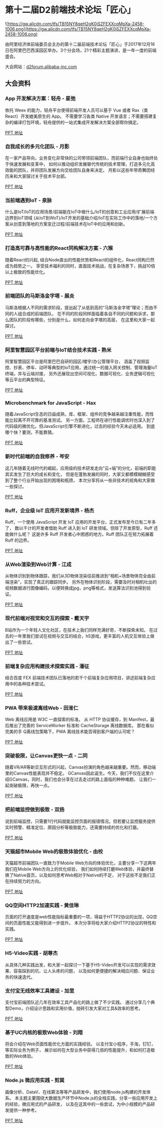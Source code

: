 # 第十二届D2前端技术论坛「匠心」

![https://gw.alicdn.com/tfs/TB15NY8qeH2gK0jSZFEXXcqMpXa-2458-1006.png](https://gw.alicdn.com/tfs/TB15NY8qeH2gK0jSZFEXXcqMpXa-2458-1006.png)

由阿里经济体前端委员会主办的第十二届前端技术论坛「匠心」于2017年12月16日在阿里巴巴西溪园区举办。3个分会场，21个精彩主题演讲，是一年一度的前端盛会。

大会网站：[d2forum.alibaba-inc.com](http://d2forum.alibaba-inc.com/feconf2017#/index?_k=cqxl4t)

## 大会资料

### App 开发解决方案：轻舟 - 星弛

依托 Weex 的能力，轻舟平台使得前端开发人员可以基于 Vue 或者 Rax（类 React）开发媲美原生的 App。 不需要学习各类 Native 开发语言；不需要搭建复杂的编译打包环境，轻舟提供的一站式集成开发解决方案全部帮你搞定。

[PPT 地址](https://github.com/d2forum/12th/blob/master/PPT/APP%20%E5%BC%80%E5%8F%91%E8%A7%A3%E5%86%B3%E6%96%B9%E6%A1%88%EF%BC%9A%E8%BD%BB%E8%88%9F--%E6%98%9F%E5%BC%9B.pdf)

### 自我成长的多元化团队 - 月影

在一家产品导向，业务变化非常快的公司带领前端团队，而前端行业自身也始终处于快速发展和变革中， 如何以推动组织发展替代传统的技术管理，打造多元化高效能的团队，并将团队发展方向交给团队自身来决定。 月影以这些年带奇舞团经历来和大家探讨关于技术平台部。

[PPT 地址](https://github.com/d2forum/12th/blob/master/PPT/%E8%87%AA%E6%88%91%E6%88%90%E9%95%BF%E7%9A%84%E5%A4%9A%E5%85%83%E5%8C%96%E7%AB%AF%E5%9B%A2%E9%98%9F--%E6%9C%88%E5%BD%B1.pdf)

### 当前端遇到IoT - 泉脉

什么是IoT/IoT的应用场景/前端能在IoT中做什么/IoT的创意和工业应用/扩展前端边界到IoT领域 (从IoT到WoT)/IoT开发的基础介绍/IoT在实际工作中的落地/一个方案从创意到落地的方案变迁过程/前端技术在IoT中的应用和创新。

[PPT 地址](https://github.com/d2forum/12th/blob/master/PPT/%E5%BD%93%E5%89%8D%E7%AB%AF%E9%81%87%E5%88%B0IoT--%E6%B3%89%E8%84%89.pdf)

### 打造高可靠与高性能的React同构解决方案 - 六猴

随着React的兴起, 结合Node直出的性能优势和React的组件化，React同构已然成为趋势之一。 享受技术福利的同时，直面技术挑战，在复杂场景下，挑战10倍以上极致的性能优化。

[PPT 地址](https://github.com/d2forum/12th/blob/master/PPT/%E6%89%93%E9%80%A0%E9%AB%98%E5%8F%AF%E9%9D%A0%E4%B8%8E%E9%AB%98%E6%80%A7%E8%83%BD%E7%9A%84React%E5%90%8C%E6%9E%84%E8%A7%A3%E5%86%B3%E6%96%B9%E6%A1%88--%E5%85%AD%E7%8C%B4.pdf)

### 前端团队的马斯洛金字塔 - 展炎

马斯洛根据人不同的需求阶段，提出起了从低到高的“马斯洛金字塔”理论；而由不同的人组合成的前端团队， 在不同的阶段同样面临着各自不同的问题和诉求，那么团队的阶段有哪些，分别是什么，如何走向金字塔的高层， 在这里和大家一起探讨。

[PPT 地址](https://github.com/d2forum/12th/blob/master/PPT/%E5%89%8D%E7%AB%AF%E5%9B%A2%E9%98%9F%E7%9A%84%E9%A9%AC%E6%96%AF%E6%B4%9B%E9%87%91%E5%AD%97%E5%A1%94--%E5%B1%95%E7%82%8E.pdf)

### 阿里智慧园区平台前端与IoT结合技术实践 - 熟米

阿里智慧园区平台是阿里巴巴自研的园区/楼宇/办公管理平台， 涵盖了视频监控、抄表、停车、动环等典型的IoT应用，通过统一的接入网关控制、管理海量IoT终端，并与云端对接， 另外还展现出空间可视化、数据可视化、业务逻辑可视化等云平台的典型特征。

[PPT 地址](https://github.com/d2forum/12th/blob/master/PPT/%E9%98%BF%E9%87%8C%E6%99%BA%E6%85%A7%E5%9B%AD%E5%8C%BA%E5%B9%B3%E5%8F%B0%E5%89%8D%E7%AB%AF%E4%B8%8EIoT%E7%BB%93%E5%90%88%E6%8A%80%E6%9C%AF%E5%AE%9E%E8%B7%B5--%E7%86%9F%E7%B1%B3.pdf)

### Microbenchmark for JavaScript - Hax

随着JavaScript生态的日益成熟，库、框架、组件的竞争越来越注重性能，而性能比较离不开可靠的基准测试。 另一方面，工程师在进行性能调优时也深入到了代码级的微优化。但JavaScript引擎不断进化，过去的经验今天未必适用。 到底哪个快？要测，不能靠猜。

[PPT 地址](http://johnhax.net/2017/benchmark/slide#0)

### 新时代前端的自我修养 - 岑安

这几年随着无线时代的崛起，应用级的技术研发走向“云+端”的分化，前端的职能其实发生了巨大的成长和变化， 但是在蓬勃发展的同时，大家又都模模糊糊感受到了整个行业开始出现的困境和瓶颈， 本次分享将从一些非技术的视角和大家做一些探讨。

[PPT 地址](https://github.com/d2forum/12th/blob/master/PPT/%E6%96%B0%E6%97%B6%E4%BB%A3%E5%89%8D%E7%AB%AF%E7%9A%84%E8%87%AA%E6%88%91%E4%BF%AE%E5%85%BB--%E5%B2%91%E5%AE%89.pdf)

### Ruff，企业级 IoT 应用开发新境界 - 杨杰

Ruff，一个使用 JavaScript 开发 IoT 应用的开发平台，正式发布至今已有二年多了， 数以千计的开发者借助 Ruff 进入到 IoT 研发领域。但除了开发原型，Ruff 还能做什么呢？ 这是许多 Ruff 开发者心中困惑的地方。Ruff 团队正在努力拓展着 Ruff 的边界。

[PPT 地址](https://github.com/d2forum/12th/blob/master/PPT/Ruff%EF%BC%8C%E4%BC%81%E4%B8%9A%E7%BA%A7%20IoT%20%E5%BA%94%E7%94%A8%E5%BC%80%E5%8F%91%E6%96%B0%E5%A2%83%E7%95%8C--%E6%9D%A8%E6%9D%B0.pdf)

### 从Web渲染到Web计算 - 江成

从物体识别到物体跟踪，我们从3D物体渲染往前推进到“相机+场景物体完全由前端渲染”，实现了真正的跟踪同步。 另外在物体识别阶段，需要及时对相机吐出的视频数据进行图像编码，以便转换成jpg，png等格式，发送算法识别池得到验证。

[PPT 地址](https://github.com/d2forum/12th/blob/master/PPT/%E4%BB%8EWeb%E6%B8%B2%E6%9F%93%E5%88%B0Web%E8%AE%A1%E7%AE%97--%E6%B1%9F%E6%88%90.pdf)

### 现代前端对视觉和交互的探索 - 戴天宇

B站作为一个年轻人文化社区，在技术上我们同样充满好奇，不断探索未知。 在过去的一年里我们尝试在视频与交互的结合，h5游戏，更丰富的人机交互体验上做出了一些尝试。

[PPT 地址](https://github.com/d2forum/12th/blob/master/PPT/%E7%8E%B0%E4%BB%A3%E5%89%8D%E7%AB%AF%E5%AF%B9%E8%A7%86%E8%A7%89%E5%92%8C%E4%BA%A4%E4%BA%92%E7%9A%84%E6%8E%A2%E7%B4%A2--%E6%88%B4%E5%A4%A9%E5%AE%87.pdf)

### 前端复杂应用构建技术探索实践 - 潘征

结合百度 FEX 前端技术团队已落地的若干个前端复杂应用项目，讲述前端复杂应用中的各种技术尝试。

[PPT 地址](https://github.com/d2forum/12th/blob/master/PPT/%E5%89%8D%E7%AB%AF%E5%A4%8D%E6%9D%82%E5%BA%94%E7%94%A8%E6%9E%84%E5%BB%BA%E6%8A%80%E6%9C%AF%E6%8E%A2%E7%B4%A2%E5%AE%9E%E8%B7%B5--%E6%BD%98%E5%BE%81.pdf)

### PWA 带来极速离线Web - 田淮仁

Web 离线应用是 W3C 一直探索的标准。 从 HTTP 协议缓存，到 Manifest，最后推出了完善的 ServiceWorker 标准和 CacheStorage 离线数据库。 那在看似完美的手 Q离线包策略下，PWA 离线技术能否得到客户端的认可呢？

[PPT 地址](https://github.com/d2forum/12th/blob/master/PPT/PWA%20%E5%B8%A6%E6%9D%A5%E6%9E%81%E9%80%9F%E7%A6%BB%E7%BA%BFWeb--%E7%94%B0%E6%B7%AE%E4%BB%81.pdf)

### 突破极限，让Canvas更快一点 - 二同

随着VR/AR等新交互形式的兴起，Canvas扮演的角色越来越重要。然而，移动端里的Canvas性能表现并不稳定。 GCanvas因此诞生。今天，我们不仅在这里介绍GCanvas，同时，我们也会分享在过去走过的路上面临的种种难题。 让我们一起突破极限，再快一点。

[PPT 地址](https://github.com/d2forum/12th/blob/master/PPT/%E7%AA%81%E7%A0%B4%E6%9E%81%E9%99%90%EF%BC%8C%E8%AE%A9Canvas%E6%9B%B4%E5%BF%AB%E4%B8%80%E7%82%B9--%E4%BA%8C%E5%90%8C.pdf)

### 把前端监控做到极致 - 双扬

说到前端监控，只需要1行代码就能监控页面的报错情况。但若要让监控服务提供实时预警、精准定位、原因分析等极致能力，还需要持续的优化和打磨。

[PPT 地址](https://github.com/d2forum/12th/blob/master/PPT/%E6%8A%8A%E5%89%8D%E7%AB%AF%E7%9B%91%E6%8E%A7%E5%81%9A%E5%88%B0%E6%9E%81%E8%87%B4--%E5%8F%8C%E6%89%AC.pdf)

### 天猫超市Mobile Web的极致体验优化 - 由校

天猫超市前端团队一直致力于Mobile Web方向的体验优化，主要分享一下这两年我们在Mobile Web方向上的优化经验， 我们如何持续打磨Web体验，并最终替换了Native首页，以及如何思考Web相对于Native的不足， 对于这些不足我们正在持续努力的方向。

[PPT 地址](https://github.com/d2forum/12th/blob/master/PPT/%E5%A4%A9%E7%8C%AB%E8%B6%85%E5%B8%82Mobile%20Web%E7%9A%84%E6%9E%81%E8%87%B4%E4%BD%93%E9%AA%8C%E4%BC%98%E5%8C%96--%E7%94%B1%E6%A0%A1.pdf)

### QQ空间HTTP2加速实践 - 黄佳琳 

页面的打开速度是web性能指标最重要的一项，得益于HTTP2协议的出现，QQ空间的页面性能又能得到进一步提升。 本次分享将给大家介绍HTTP2协议的特性和实践。

[PPT 地址](https://github.com/d2forum/12th/blob/master/PPT/QQ%E7%A9%BA%E9%97%B4HTTP2%E5%8A%A0%E9%80%9F%E5%AE%9E%E8%B7%B5--%E9%BB%84%E4%BD%B3%E7%90%B3.pdf)

### H5-Video实践 - 胡尊杰 

从具体几种实践出发，和大家一起探讨一下基于H5-Video开发可以实现的需求效果、容易踩到的坑、让人头疼的问题， 以及如何更便捷的解决相应问题、保证业务的快速迭代。

### 支付宝无线效率工具建设 - 加里

支付宝前端团队近几年在效率工具产品化的路上做了不少实践。 通过分享几个典型Demo，介绍设计思路和实用价值，抛砖引发大家对工具&效率的思考。

[PPT 地址](https://github.com/d2forum/12th/blob/master/PPT/%E6%94%AF%E4%BB%98%E5%AE%9D%E6%97%A0%E7%BA%BF%E6%95%88%E7%8E%87%E5%B7%A5%E5%85%B7%E5%BB%BA%E8%AE%BE--%E5%8A%A0%E9%87%8C.pdf)

### 基于UC内核的极致Web体验 - 刘翔 

将会介绍在Web页面性能优化方面的实践经验。 以支付宝小程序，手淘，钉钉，等实际业务为例子， 展示如何在大型业务中获得几倍的性能提升，和如何打造极致的Web体验。

[PPT 地址](https://github.com/d2forum/12th/blob/master/PPT/%E5%9F%BA%E4%BA%8EUC%E5%86%85%E6%A0%B8%E7%9A%84%E6%9E%81%E8%87%B4Web%E4%BD%93%E9%AA%8C--%E5%88%98%E7%BF%94.pdf)

### Node.js 微应用实践 - 剪巽

画像分析、DataV、在线算法等等产品研发中，我们使用node.js构建的开发体系。 本主题主要围绕大数据生产环节中Node.js的全栈实践，分享一些应用开发上的经验，微应用式的产品研发， 以及在这其中的一些尝试，为中小规模的产品研发提供一种参考。

[PPT 地址](https://github.com/d2forum/12th/blob/master/PPT/Node.js%20%E5%BE%AE%E5%BA%94%E7%94%A8%E5%AE%9E%E8%B7%B5--%E5%89%AA%E5%B7%BD.pdf)
